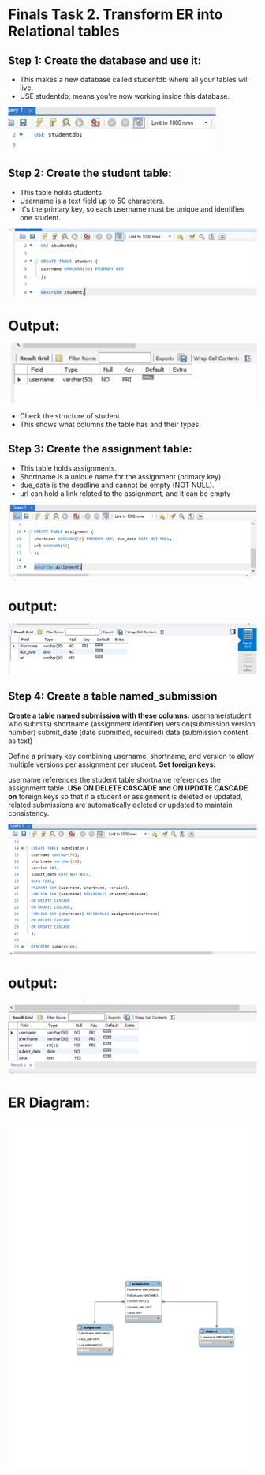 # Finals Task 2. Transform ER into Relational tables

## Step 1: Create the database and use it:
- This makes a new database called studentdb where all your tables will live.
- USE studentdb; means you're now working inside this database.
<img src="IMG_20250518_153924%20(2).png">


## Step 2: Create the student table:
- This table holds students
- Username is a text field up to 50
characters.
- It's the primary key, so each username
must be unique and identifies one
student.

<img src="IMG_20250520_190743.png">

# Output:
<img src="Screenshot_2025-04-27-00-07-48-125_com.miui.gallery-edit.jpg">

- Check the structure of student
- This shows what columns the table has
and their types.

## Step 3: Create the assignment table:
- This table holds assignments.
- Shortname is a unique name for the assignment (primary key).
- due_date is the deadline and cannot be empty (NOT NULL).
- url can hold a link related to the assignment, and it can be empty 

<img src="IMG_20250520_191501%20(1).png">

# output: 

<img src="assignment%201.png">


## Step 4: Create a table named_submission
**Create a table named submission with these columns:**
username(student who submits)
shortname (assignment identifier)
version(submission version number)
submit_date (date submitted, required)
data (submission content as text)

Define a primary key combining username, shortname, and version to allow multiple versions per assignment per student.
**Set foreign keys:**

username references the student table
shortname references the assignment
table
.**USe ON DELETE CASCADE and ON UPDATE CASCADE on** foreign keys so that if a student or assignment is deleted or
updated, related submissions are automatically deleted or updated to maintain consistency.

<img src="IMG_20250518_145732%20(1).png">

# output:
<img src="IMG_20250518_145901%20(1).png">

# ER Diagram:
<img src="5 (1) (4)_page-0001.jpg">

